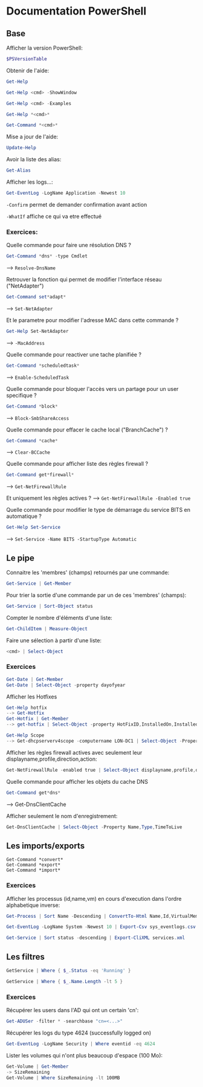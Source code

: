 # Documentation PowerShell

## Base

Afficher la version PowerShell:
```PowerShell
$PSVersionTable
```

Obtenir de l'aide:
```PowerShell
Get-Help

Get-Help <cmd> -ShowWindow

Get-Help <cmd> -Examples

Get-Help *<cmd>*

Get-Command *<cmd>*
```

Mise a jour de l'aide:
```PowerShell
Update-Help
```

Avoir la liste des alias:
```PowerShell
Get-Alias
```

Afficher les logs...:
```PowerShell
Get-EventLog -LogName Application -Newest 10
```

`-Confirm` permet de demander confirmation avant action

`-WhatIf` affiche ce qui va etre effectué


### Exercices:

Quelle commande pour faire une résolution DNS ?
```PowerShell
Get-Command *dns* -type Cmdlet
```
--> `Resolve-DnsName`

Retrouver la fonction qui permet de modifier l'interface réseau ("NetAdapter")
```PowerShell
Get-Command set*adapt*
```
--> `Set-NetAdapter`

Et le parametre pour modifier l'adresse MAC dans cette commande ?
```PowerShell
Get-Help Set-NetAdapter
```
--> `-MacAddress`

Quelle commande pour reactiver une tache planifiée ?
```PowerShell
Get-Command *scheduledtask*
```
--> `Enable-ScheduledTask`

Quelle commande pour bloquer l'accès vers un partage pour un user specifique ?
```PowerShell
Get-Command *block*
```
--> `Block-SmbShareAccess`

Quelle commande pour effacer le cache local ("BranchCache") ?
```PowerShell
Get-Command *cache*
```
--> `Clear-BCCache`

Quelle commande pour afficher liste des règles firewall ?
```PowerShell
Get-Command get*firewall*
```
--> `Get-NetFirewallRule`

Et uniquement les règles actives ?
--> `Get-NetFirewallRule -Enabled true`

Quelle commande pour modifier le type de démarrage du service BITS en automatique ?
```PowerShell
Get-Help Set-Service
```
--> `Set-Service -Name BITS -StartupType Automatic`


## Le pipe

Connaitre les 'membres' (champs) retournés par une commande:
```PowerShell
Get-Service | Get-Member
```

Pour trier la sortie d'une commande par un de ces 'membres' (champs):
```PowerShell
Get-Service | Sort-Object status
```

Compter le nombre d'éléments d'une liste:
```PowerShell
Get-ChildItem | Measure-Object
```

Faire une sélection à partir d'une liste:
```PowerShell
<cmd> | Select-Object
```

### Exercices

```PowerShell
Get-Date | Get-Member
Get-Date | Select-Object -property dayofyear
```

Afficher les Hotfixes
```PowerShell
Get-Help hotfix
--> Get-Hotfix
Get-Hotfix | Get-Member
--> get-hotfix | Select-Object -property HotFixID,InstalledOn,InstalledBy
```

```PowerShell
Get-Help Scope
--> Get-dhcpserverv4scope -computername LON-DC1 | Select-Object -Property scopeid,subnetmask,name
```

Afficher les règles firewall actives avec seulement leur displayname,profile,direction,action:
```PowerShell
Get-NetFirewallRule -enabled true | Select-Object displayname,profile,direction,action
```

Quelle commande pour afficher les objets du cache DNS
```PowerShell
Get-Command get*dns*
```
--> Get-DnsClientCache

Afficher seulement le nom d'enregistrement:
```PowerShell
Get-DnsClientCache | Select-Object -Property Name,Type,TimeToLive
```


## Les imports/exports

```
Get-Command *convert*
Get-Command *export*
Get-Command *import*
```

### Exercices

Afficher les processus (id,name,vm) en cours d'execution dans l'ordre alphabetique inverse:
```PowerShell
Get-Process | Sort Name -Descending | ConvertTo-Html Name,Id,VirtualMemorySize,pm | Out-File procreport.html
```

```PowerShell
Get-EventLog -LogName System -Newest 10 | Export-Csv sys_eventlogs.csv
```

```PowerShell
Get-Service | Sort status -descending | Export-CliXML services.xml
```


## Les filtres

```PowerShell
GetService | Where { $_.Status -eq 'Running' }

GetService | Where { $_.Name.Length -lt 5 }
```

### Exercices

Récupérer les users dans l'AD qui ont un certain 'cn':
```PowerShell
Get-ADUSer -filter * -searchbase "cn=<...>"
```

Récupérer les logs du type 4624 (successfully logged on)
```PowerShell
Get-EventLog -LogName Security | Where eventid -eq 4624
```

Lister les volumes qui n'ont plus beaucoup d'espace (100 Mo):
```PowerShell
Get-Volume | Get-Member
-> SizeRemaining
Get-Volume | Where SizeRemaining -lt 100MB 
```
